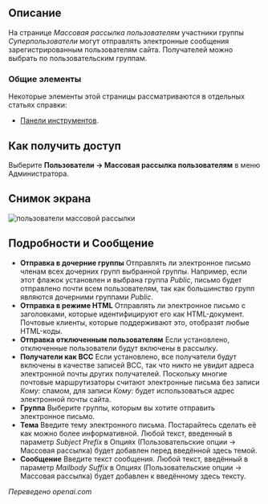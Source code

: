 <!-- Filename: Help4.x:Mass_Mail_Users / Display title: Массовая рассылка пользователям  -->

## Описание

На странице *Массовая рассылка пользователям* участники группы *Суперпользователи* могут отправлять электронные сообщения зарегистрированным пользователям сайта. Получателей можно выбрать по пользовательским группам.

### Общие элементы

Некоторые элементы этой страницы рассматриваются в отдельных статьях справки:

* [Панели инструментов](jdocmanual?article=help/common-elements/toolbars).

## Как получить доступ

Выберите **Пользователи → Массовая рассылка пользователям** в меню Администратора.

## Снимок экрана

![пользователи массовой рассылки](../../../ru/images/users/mass-mail-users.png)

## Подробности и Сообщение

- **Отправка в дочерние группы** Отправлять ли электронное письмо членам всех дочерних групп выбранной группы. Например, если этот флажок установлен и выбрана группа *Public*, письмо будет отправлено почти всем пользователям, так как большинство групп являются дочерними группами *Public*.
- **Отправка в режиме HTML** Отправлять ли электронное письмо с заголовками, которые идентифицируют его как HTML-документ. Почтовые клиенты, которые поддерживают это, отобразят любые HTML-коды.
- **Отправка отключенным пользователям** Если установлено, отключенные пользователи будут включены в рассылку.
- **Получатели как BCC** Если установлено, все получатели будут включены в качестве записей BCC, так что никто не увидит адреса электронной почты других получателей. Поскольку многие почтовые маршрутизаторы считают электронные письма без записи *Кому:* спамом, для записи *Кому:* будет использоваться адрес электронной почты сайта.
- **Группа** Выберите группы, которым вы хотите отправить электронное письмо.
- **Тема** Введите тему электронного письма. Постарайтесь сделать её как можно более информативной. Любой текст, введенный в параметр *Subject Prefix* в Опциях (Пользовательские опции → Массовая рассылка) будет добавлен перед введённой здесь темой.
- **Сообщение** Введите текст сообщения. Любой текст, введённый в параметр *Mailbody Suffix* в Опциях (Пользовательские опции → Массовая рассылка) будет добавлен к введённому здесь тексту.

*Переведено openai.com*  

